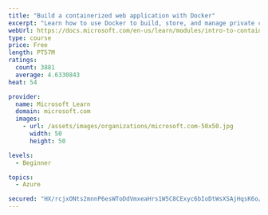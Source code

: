 ```yaml
---
title: "Build a containerized web application with Docker"
excerpt: "Learn how to use Docker to build, store, and manage private container images with the Azure Container Registry."
webUrl: https://docs.microsoft.com/en-us/learn/modules/intro-to-containers/
type: course
price: Free
length: PT57M
ratings:
  count: 3881
  average: 4.6330843
heat: 54

provider:
  name: Microsoft Learn
  domain: microsoft.com
  images:
    - url: /assets/images/organizations/microsoft.com-50x50.jpg
      width: 50
      height: 50

levels:
  - Beginner

topics:
  - Azure

secured: "HX/rcjxONts2mnnP6esWToDdVmxeaHrs1W5C8CExyc6bIoDtWsXSAjHqsK6o/1TcmCWgdfMhL0uHOHKmYJ6ZAAeZfE5e5VdNPt1mmj/qahXNuCXk5RDOu9S6jEo4CE+Nse/t8h3sHN3oTNU2PC/TKgWAlfwpALi+C/RhI4iAtjHsS4KTdS8QVvWi8lzmyFwqWD3vpXqThlwezosgHCMJB/u23rMsjQLcWncfeh9hjOsqif/DwS1Bz3fbJLD89kXnDeWA7K6n1+fm6vuyP+ai6flM6RAAUBSrzxxzg4HXNyFRCK+rW4LSEGGVIz3pgjli12ZFnBbLi3hXftTVnX64Ch5USV40lmnfvU61tOUOB0i3vSevWJ7cVqf2kxG9DGBb3XNxMtS0x+ntrNaZolcSGiGh0yfx25magfsPjj/fLQw=;38j+LurpVhL+kiNauBHFNw=="
---
```


